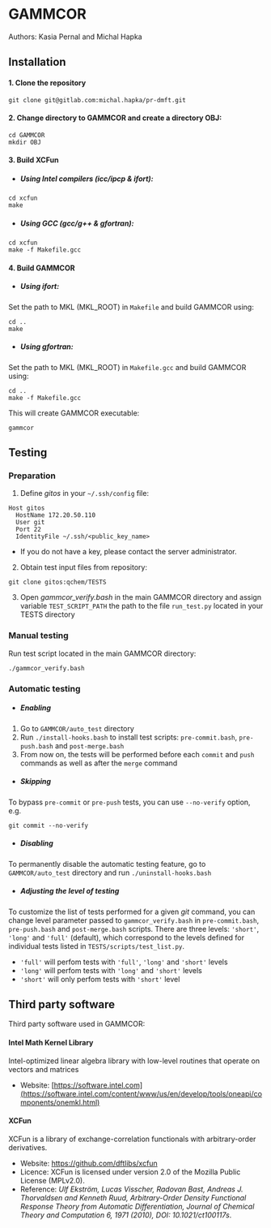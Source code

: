 # GAMMCOR
Authors: Kasia Pernal and Michal Hapka

## Installation
#### 1. Clone the repository
```
git clone git@gitlab.com:michal.hapka/pr-dmft.git
```

#### 2. Change directory to GAMMCOR and create a directory OBJ:
```
cd GAMMCOR
mkdir OBJ
```

#### 3. Build XCFun
* ##### Using Intel compilers (icc/ipcp & ifort):
```
cd xcfun
make
```
* ##### Using GCC (gcc/g++ & gfortran):
```
cd xcfun
make -f Makefile.gcc
```
#### 4. Build GAMMCOR
* ##### Using ifort:

Set the path to MKL (MKL_ROOT) in `Makefile` and build GAMMCOR using:
```
cd ..
make
```
* ##### Using gfortran:

Set the path to MKL (MKL_ROOT) in `Makefile.gcc` and build GAMMCOR using:
```
cd ..
make -f Makefile.gcc
```

This will create GAMMCOR executable:
```
gammcor
```


## Testing

### Preparation
1. Define _gitos_ in your `~/.ssh/config` file:
```
Host gitos
  HostName 172.20.50.110
  User git
  Port 22
  IdentityFile ~/.ssh/<public_key_name>
```
* If you do not have a key, please contact the server administrator. 
2. Obtain test input files from repository:
```
git clone gitos:qchem/TESTS
```
3. Open _gammcor_verify.bash_ in the main GAMMCOR directory and assign variable ```TEST_SCRIPT_PATH``` the path to the file ```run_test.py``` located in your TESTS directory

### Manual testing
Run test script located in the main GAMMCOR directory:
```
./gammcor_verify.bash
```

### Automatic testing
* ##### Enabling
1. Go to ```GAMMCOR/auto_test``` directory
2. Run ```./install-hooks.bash``` to install test scripts: ```pre-commit.bash```, ```pre-push.bash``` and ```post-merge.bash```
3. From now on, the tests will be performed before each ```commit``` and ```push``` commands as well as after the ```merge``` command

* ##### Skipping
To bypass ```pre-commit``` or ```pre-push``` tests, you can use ```--no-verify``` option, e.g.
```
git commit --no-verify
```

* ##### Disabling
To permanently disable the automatic testing feature, go to ```GAMMCOR/auto_test``` directory and run ```./uninstall-hooks.bash```

* ##### Adjusting the level of testing
To customize the list of tests performed for a given _git_ command, you can change level parameter passed to ```gammcor_verify.bash``` in ```pre-commit.bash```, ```pre-push.bash``` and ```post-merge.bash``` scripts. There are three levels: ```'short'```, ```'long'``` and ```'full'``` (default), which correspond to the levels defined for individual tests listed in ```TESTS/scripts/test_list.py```.
* ```'full'``` will perfom tests with ```'full'```, ```'long'``` and ```'short'``` levels
* ```'long'``` will perfom tests with ```'long'``` and ```'short'``` levels
* ```'short'``` will only perfom tests with ```'short'``` level


## Third party software
Third party software used in GAMMCOR:
#### Intel Math Kernel Library
Intel-optimized linear algebra library with low-level routines that operate on vectors and matrices
* Website: [https://software.intel.com](https://software.intel.com/content/www/us/en/develop/tools/oneapi/components/onemkl.html)
#### XCFun
XCFun is a library of exchange-correlation functionals with arbitrary-order derivatives.
* Website: https://github.com/dftlibs/xcfun
* Licence: XCFun is licensed under version 2.0 of the Mozilla Public License (MPLv2.0).
* Reference:
_Ulf Ekström, Lucas Visscher, Radovan Bast, Andreas J. Thorvaldsen and Kenneth Ruud, 
Arbitrary-Order Density Functional Response Theory from Automatic Differentiation, 
Journal of Chemical Theory and Computation 6, 1971 (2010), DOI: 10.1021/ct100117s_.
